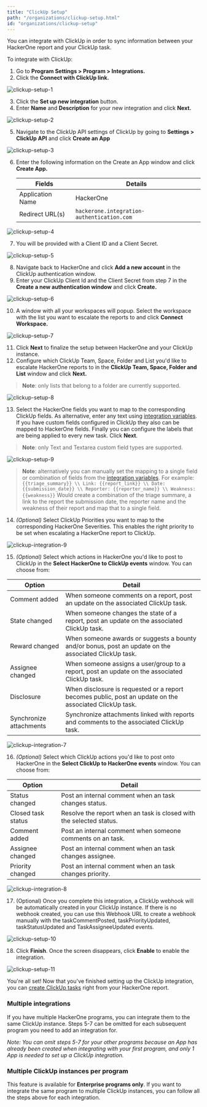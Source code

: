 ```yaml
---
title: "ClickUp Setup"
path: "/organizations/clickup-setup.html"
id: "organizations/clickup-setup"
---
```


You can integrate with ClickUp in order to sync information between your HackerOne report and your ClickUp task.

To integrate with ClickUp:

1. Go to **Program Settings > Program > Integrations.**
2. Click the **Connect with ClickUp link.**

![clickup-setup-1](./images/clickup-setup-1.png)

3. Click the **Set up new integration** button.
4. Enter **Name** and **Description** for your new integration and click **Next.**

![clickup-setup-2](./images/clickup-setup-2.png)

5. Navigate to the ClickUp API settings of ClickUp by going to **Settings > ClickUp API** and click **Create an App**

![clickup-setup-3](./images/clickup-setup-3.png)

6. Enter the following information on the Create an App window and click **Create App.**

   Fields | Details
   ------ | -------
   Application Name | HackerOne
   Redirect URL(s) | `hackerone.integration-authentication.com`

![clickup-setup-4](./images/clickup-setup-4.png)

7. You will be provided with a Client ID and a Client Secret.

![clickup-setup-5](./images/clickup-setup-5.png)

8. Navigate back to HackerOne and click **Add a new account** in the ClickUp authentication window. 
9. Enter your ClickUp Client Id and the Client Secret from step 7 in the **Create a new authentication window** and click **Create.**

![clickup-setup-6](./images/clickup-setup-6.png)

10. A window with all your workspaces will popup. Select the workspace with the list you want to escalate the reports to and click **Connect Workspace.**

![clickup-setup-7](./images/clickup-setup-7.png)

11. Click **Next** to finalize the setup between HackerOne and your ClickUp instance.
12. Configure which ClickUp Team, Space, Folder and List  you'd like to escalate HackerOne reports to in the **ClickUp Team, Space, Folder and List** window and click **Next.**

> **Note**: only lists that belong to a folder are currently supported.

![clickup-setup-8](./images/clickup-setup-8.png)

13. Select the HackerOne fields you want to map to the corresponding ClickUp fields. As alternative, enter any text using [integration variables](/organizations/integration-variables.html). If you have custom fields configured in ClickUp they also can be mapped to HackerOne fields. Finally you can configure the labels that are being applied to every new task. Click **Next**.

> **Note**: only Text and Textarea custom field types are supported.

![clickup-setup-9](./images/clickup-setup-9.png)

> **Note**: alternatively you can manually set the mapping to a single field or combination of fields from the [integration variables](/organizations/integration-variables.html). For example: `{{triage_summary}} \\ Link: {{report_link}} \\ Date: {{submission_date}} \\ Reporter: {{reporter_name}} \\ Weakness: {{weakness}}` Would create a combination of the triage summare, a link to the report the submission date, the reporter name and the weakness of their report and map that to a single field.

14. *(Optional)* Select ClickUp Priorities you want to map to the corresponding HackerOne Severities. This enables the right priority to be set when escalating a HackerOne report to ClickUp.

![clickup-integration-9](./images/clickup-integration-9.png)

15. *(Optional)* Select which actions in HackerOne you'd like to post to ClickUp in the **Select HackerOne to ClickUp events** window. You can choose from:

Option | Detail
------ | -------
Comment added | When someone comments on a report, post an update on the associated ClickUp task.
State changed | When someone changes the state of a report, post an update on the associated ClickUp task.
Reward changed | When someone awards or suggests a bounty and/or bonus, post an update on the associated ClickUp task.
Assignee changed | When someone assigns a user/group to a report, post an update on the associated ClickUp task.
Disclosure | When disclosure is requested or a report becomes public, post an update on the associated ClickUp task.
Synchronize attachments | Synchronize attachments linked with reports and comments to the associated ClickUp task.

![clickup-integration-7](./images/clickup-integration-7.png)

16. *(Optional)* Select which ClickUp actions you'd like to post onto HackerOne in the **Select ClickUp to HackerOne events** window. You can choose from:

Option | Detail
------ | -------
Status changed | Post an internal comment when an task changes status.
Closed task status | Resolve the report when an task is closed with the selected status.
Comment added | Post an internal comment when someone comments on an task.
Assignee changed | Post an internal comment when an task changes assignee.
Priority changed | Post an internal comment when an task changes priority.

![clickup-integration-8](./images/clickup-integration-8.png)

17. (Optional) Once you complete this integration, a ClickUp webhook will be automatically created in your ClickUp instance. If there is no webhook created, you can use this Webhook URL to create a webhook manually with the taskCommentPosted, taskPriorityUpdated, taskStatusUpdated and TaskAssigneeUpdated events.

![clickup-setup-10](./images/clickup-setup-10.png)

18. Click **Finish**. Once the screen disappears, click **Enable** to enable the integration.

![clickup-setup-11](./images/clickup-setup-11.png)

You're all set! Now that you've finished setting up the ClickUp integration, you can [create ClickUp tasks](/organizations/clickup-integration.html#creating-a-ClickUp-task) right from your HackerOne report.

### Multiple integrations

If you have multiple HackerOne programs, you can integrate them to the same ClickUp instance. Steps 5-7 can be omitted for each subsequent program you need to add an integration for.

*Note: You can omit steps 5-7 for your other programs because an App has already been created when integrating with your first program, and only 1 App is needed to set up a ClickUp integration.*

### Multiple ClickUp instances per program
This feature is available for **Enterprise programs only**. If you want to integrate the same program to multiple ClickUp instances, you can follow all the steps above for each integration.

